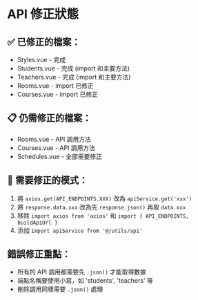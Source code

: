 # API 修正狀態

## ✅ 已修正的檔案：
- Styles.vue - 完成
- Students.vue - 完成 (import 和主要方法)
- Teachers.vue - 完成 (import 和主要方法)
- Rooms.vue - import 已修正
- Courses.vue - import 已修正

## 📋 仍需修正的檔案：
- Rooms.vue - API 調用方法
- Courses.vue - API 調用方法  
- Schedules.vue - 全部需要修正

## 🔧 需要修正的模式：
1. 將 `axios.get(API_ENDPOINTS.XXX)` 改為 `apiService.get('xxx')`
2. 將 `response.data.xxx` 改為先 `response.json()` 再取 `data.xxx`
3. 移除 `import axios from 'axios'` 和 `import { API_ENDPOINTS, buildApiUrl }`
4. 添加 `import apiService from '@/utils/api'`

## 錯誤修正重點：
- 所有的 API 調用都需要先 `.json()` 才能取得數據
- 端點名稱要使用小寫，如 'students', 'teachers' 等
- 刪除調用同樣需要 `.json()` 處理
